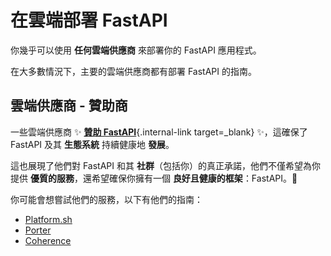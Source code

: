 # 在雲端部署 FastAPI

你幾乎可以使用 **任何雲端供應商** 來部署你的 FastAPI 應用程式。

在大多數情況下，主要的雲端供應商都有部署 FastAPI 的指南。

## 雲端供應商 - 贊助商

一些雲端供應商 ✨ [**贊助 FastAPI**](../help-fastapi.md#sponsor-the-author){.internal-link target=_blank} ✨，這確保了 FastAPI 及其 **生態系統** 持續健康地 **發展**。

這也展現了他們對 FastAPI 和其 **社群**（包括你）的真正承諾，他們不僅希望為你提供 **優質的服務**，還希望確保你擁有一個 **良好且健康的框架**：FastAPI。🙇

你可能會想嘗試他們的服務，以下有他們的指南：

* <a href="https://docs.platform.sh/languages/python.html?utm_source=fastapi-signup&utm_medium=banner&utm_campaign=FastAPI-signup-June-2023" class="external-link" target="_blank" >Platform.sh</a>
* <a href="https://docs.porter.run/language-specific-guides/fastapi" class="external-link" target="_blank">Porter</a>
* <a href="https://docs.withcoherence.com/" class="external-link" target="_blank">Coherence</a>
